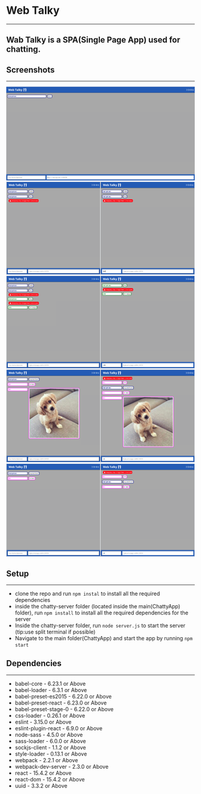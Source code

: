 # Web Talky
---

## Wab Talky is a SPA(Single Page App) used for chatting.

## Screenshots
---
![Web Talky](https://github.com/Thofeeq/ChattyApp/blob/master/screenshots/image1.png)
![Web Talky](https://github.com/Thofeeq/ChattyApp/blob/master/screenshots/image2.png)
![Web Talky](https://github.com/Thofeeq/ChattyApp/blob/master/screenshots/image3.png)
![Web Talky - Can even send pictures!](https://github.com/Thofeeq/ChattyApp/blob/master/screenshots/image4.png)
![Web Talky](https://github.com/Thofeeq/ChattyApp/blob/master/screenshots/image5.png)

## Setup
---
* clone the repo and run `npm instal` to install all the required dependencies
* inside the chatty-server folder (located inside the main(ChattyApp) folder), run `npm install` to install all the required dependencies for the server
* Inside the chatty-server folder, run `node server.js` to start the server (tip:use split terminal if possible)
* Navigate to the main folder(ChattyApp) and start the app by running `npm start`

## Dependencies
---
* babel-core - 6.23.1 or Above
* babel-loader - 6.3.1 or Above
* babel-preset-es2015 - 6.22.0 or Above
* babel-preset-react - 6.23.0 or Above
* babel-preset-stage-0 - 6.22.0 or Above
* css-loader - 0.26.1 or Above
* eslint - 3.15.0 or Above
* eslint-plugin-react - 6.9.0 or Above
* node-sass - 4.5.0 or Above
* sass-loader - 6.0.0 or Above
* sockjs-client - 1.1.2 or Above
* style-loader - 0.13.1 or Above
* webpack - 2.2.1 or Above
* webpack-dev-server  - 2.3.0 or Above
* react - 15.4.2 or Above
* react-dom - 15.4.2 or Above
* uuid - 3.3.2 or Above

